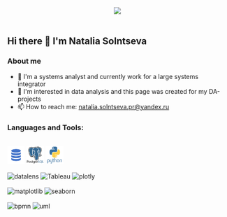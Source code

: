 <div id="main_gif" align="center">
  <img src="https://media.giphy.com/media/nFLW7PNGgN3lI68rdv/giphy.gif" width="100"/>
</div>
<div align="center">
  <img src="https://komarev.com/ghpvc/?username=NataliaSolntseva&style=flat-square&color=blue" alt=""/>
</div>

## Hi there 👋 I'm Natalia Solntseva

<!--
**NataliaSolntseva/NataliaSolntseva** is a ✨ _special_ ✨ repository because its `README.md` (this file) appears on your GitHub profile.

Here are some ideas to get you started:

- 🔭 I’m currently working on ...
- 🌱 I’m currently learning ...
- 👯 I’m looking to collaborate on ...
- 🤔 I’m looking for help with ...
- 💬 Ask me about ...
- 📫 How to reach me: ...
- 😄 Pronouns: ...
- ⚡ Fun fact: ...
-->

### About me
- 🔭 I'm a systems analyst and currently work for a large systems integrator
- 🌱 I'm interested in data analysis and this page was created for my DA-projects
- 📫 How to reach me: <a href="mailto:natalia.solntseva.pr@yandex.ru&body=Добрый день?subject=вопрос с GitHub">natalia.solntseva.pr@yandex.ru</a>

### Languages and Tools:

<!--
<img align="left" alt="SQL" height="40px" src="https://raw.githubusercontent.com/github/explore/80688e429a7d4ef2fca1e82350fe8e3517d3494d/topics/sql/sql.png" />
<img align="left" alt="postgresql" height="40px" src="https://github.com/devicons/devicon/blob/master/icons/postgresql/postgresql-original-wordmark.svg"/>
<img align="left" alt="python" height="40px" src="https://github.com/devicons/devicon/blob/master/icons/python/python-original-wordmark.svg"/>
<img align="left" alt="datalens" height="40px" src="https://static.tildacdn.com/tild3863-3965-4239-b431-316564656266/original_1_2.png"/>
<img align="left" alt="Tableau" height="40px" src="https://res.cloudinary.com/hevo/image/upload/f_auto,q_auto/v1613551321/hevo-learn/Tableau-Logo.jpg"/>
<img align="left" alt="plotly" height="40px" src="https://upload.wikimedia.org/wikipedia/commons/8/8a/Plotly-logo.png"/>
<img align="left" alt="matplotlib" height="40px" src="https://matplotlib.org/stable/_static/logo_dark.svg"/>
<img align="left" alt="seaborn" height="40px" src="https://seaborn.pydata.org/_static/logo-wide-lightbg.svg"/>
<img align="left" alt="bpmn" height="40px" src="https://www.bpmn.org/81d57dc41967b3cd4119.png"/>
<img align="left" alt="uml" height="40px" src="https://www.favorlogic.com/logos/tech/37.svg"/>
-->

<br/>
<div align="left">
  <img  alt="SQL" height="40px" src="https://raw.githubusercontent.com/github/explore/80688e429a7d4ef2fca1e82350fe8e3517d3494d/topics/sql/sql.png" />
  <img  alt="postgresql" height="40px" src="https://github.com/devicons/devicon/blob/master/icons/postgresql/postgresql-original-wordmark.svg"/>
  <img  alt="python" height="40px" src="https://github.com/devicons/devicon/blob/master/icons/python/python-original-wordmark.svg"/>
</div>
<br/>
<div align="left">
  <img  alt="datalens" height="40px" src="https://static.tildacdn.com/tild3863-3965-4239-b431-316564656266/original_1_2.png"/>
  <img  alt="Tableau" height="40px" src="https://res.cloudinary.com/hevo/image/upload/f_auto,q_auto/v1613551321/hevo-learn/Tableau-Logo.jpg"/>  
  <img alt="plotly" height="40px" src="https://upload.wikimedia.org/wikipedia/commons/8/8a/Plotly-logo.png"/>
</div>
<br/>
<div align="left">
  <img  alt="matplotlib" height="40px" src="https://matplotlib.org/stable/_static/logo_dark.svg"/>
  <img  alt="seaborn" height="40px" src="https://seaborn.pydata.org/_static/logo-wide-lightbg.svg"/> 
</div>
<br/>
<div align="left">
  <img  alt="bpmn" height="40px" src="https://www.bpmn.org/81d57dc41967b3cd4119.png"/>
  <img  alt="uml" height="40px" src="https://www.favorlogic.com/logos/tech/37.svg"/>
</div>








